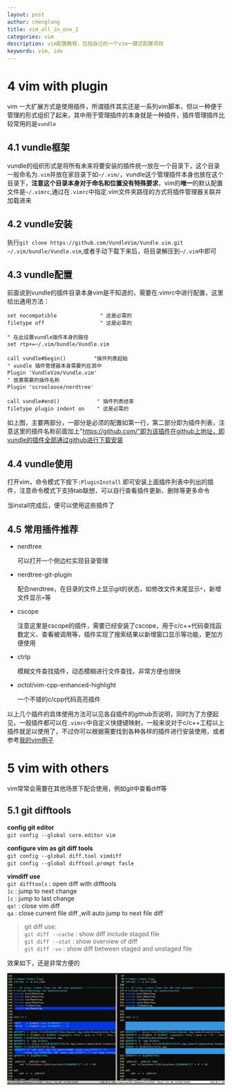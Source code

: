 ```yaml
---  
layout: post  
author: chenglong  
title: vim_all_in_one_2  
categories: vim
description: vim配置教程，包括自己的一个vim一键式配置项目
keywords: vim, ide
---  
```


# 4 vim with plugin  
vim 一大扩展方式是使用插件，所谓插件其实还是一系列vim脚本，但以一种便于管理的形式组织了起来，其中用于管理插件的本身就是一种插件，插件管理插件比较常用的是`vundle`  

<!-- abs -->

## 4.1 vundle框架  

vundle的组织形式是将所有未来将要安装的插件统一放在一个目录下，这个目录一般命名为`.vim`并放在家目录下如`~/.vim/`，vundle这个管理插件本身也放在这个目录下，**注意这个目录本身对于命名和位置没有特殊要求**，vim的**唯一**的默认配置文件是`~/.vimrc`,通过在`.vimrc`中指定.vim文件夹路径的方式将插件管理器关联并加载进来  

## 4.2 vundle安装  

执行`git clone https://github.com/VundleVim/Vundle.vim.git ~/.vim/bundle/Vundle.vim`,或者手动下载下来后，将目录解压到`~/.vim`中即可  

## 4.3 vundle配置  

前面说到vundle的插件目录本身vim是不知道的，需要在.vimrc中进行配置，这里给出通用方法：  

```shell  
set nocompatible              " 这是必需的  
filetype off                  " 这是必需的  

" 在此设置vundle插件本身的路径  
set rtp+=~/.vim/bundle/Vundle.vim  

call vundle#begin()			"插件列表起始  
" vundle 插件管理器本身需要列在其中  
Plugin 'VundleVim/Vundle.vim'  
" 放置需要的插件名称  
Plugin 'scrooloose/nerdtree'  

call vundle#end()            " 插件列表结束  
filetype plugin indent on    " 这是必需的  

```  



如上图，主要两部分，一部分是必须的配置如第一行，第二部分即为插件列表，注意这里的插件名称前面加上"https://github.com/"即为该插件在github上地址，即vundle的插件全部通过github进行下载安装  

## 4.4 vundle使用  

打开vim，命令模式下按下`:PluginInstall` 即可安装上面插件列表中列出的插件，注意命令模式下支持tab联想，可以自行查看插件更新、删除等更多命令  

当install完成后，便可以使用这些插件了  



## 4.5 常用插件推荐  

- nerdtree  

  可以打开一个侧边栏实现目录管理  

- nerdtree-git-plugin  

  配合nerdtree，在目录的文件上显示git的状态，如修改文件末尾显示`*`，新增文件显示`+`等  

- cscope  

  注意这里是cscope的插件，需要已经安装了cscope，用于c/c++代码查找函数定义、查看被调用等，插件实现了搜索结果以新增窗口显示等功能，更加方便使用  

- ctrlp  

  模糊文件查找插件，动态模糊进行文件查找，非常方便也很快  

- octol/vim-cpp-enhanced-highlight  

  一个不错的c/cpp代码高亮插件  

以上几个插件的具体使用方法可以见各自插件的github页说明，同时为了方便起见，一般插件都可以在`.vimrc`中自定义快捷键映射，一般来说对于c/c++工程以上插件就足以使用了，不过你可以根据需要找到各种各样的插件进行安装使用，或者参考[我的vim例子](https://github.com/cheng3100/myvim/)  



# 5 vim with others  

vim常常会需要在其他场景下配合使用，例如git中查看diff等  

## 5.1 git difftools  
**config git editor**  
`git config --global core.editor vim`  

**configure vim as git diff tools**  
`git config --global diff.tool vimdiff`  
`git config --global difftool.prompt fasle`  

**vimdiff use**  
`git difftools` : open diff with difftools  
`]c` : jump to next change  
`[c` : jump to last change  
`qa!` : close vim diff  
`qa` : close current file diff ,will auto jump to next file diff  

> git diff use:  
> `git diff --cache` : show diff include staged file  
> `git diff --stat`  : show overview of diff  
> `git diff -vv` : show diff between staged and unstaged file  

效果如下，还是非常方便的  

![image-20200519210746252](/pic/2020/05/image-20200519210746252.png)  
